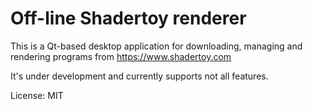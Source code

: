 # Off-line Shadertoy renderer

This is a Qt-based desktop application for downloading, managing and rendering programs from https://www.shadertoy.com

It's under development and currently supports not all features.

License: MIT
